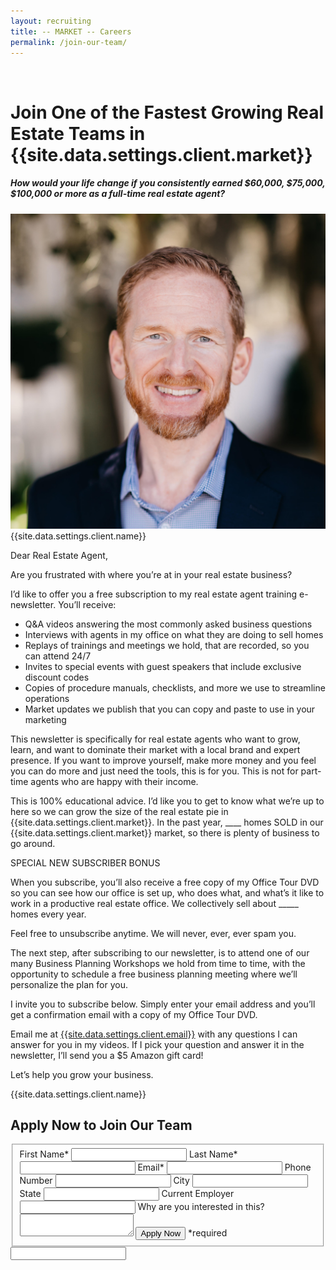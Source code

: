 ```yaml
---
layout: recruiting
title: -- MARKET -- Careers
permalink: /join-our-team/
---
```

<br>
<div class="recruiting-page">
<h1 class="join-us">Join One of the Fastest Growing Real Estate Teams in {{site.data.settings.client.market}}</h1>
<h5 class="join-us-subtitle">How would your life change if you consistently earned $60,000, $75,000, $100,000 or more as a full-time real estate agent?</h5>
<div class="recruiting-photo">
<span class="client-image-container">
<img src="/img/headshot.jpg" alt="{{site.data.settings.client.name}}" class="client-image"/>
</span>
<figcaption class="caption">{{site.data.settings.client.name}}</figcaption>
</div>


<p>Dear Real Estate Agent,</p>

<p>Are you frustrated with where you’re at in your real estate business?</p>

<p>I’d like to offer you a free subscription to my real estate agent training e-newsletter. You’ll receive:
<ul class="indent">
<li>Q&A videos answering the most commonly asked business questions</li>
<li>Interviews with agents in my office on what they are doing to sell homes</li>
<li>Replays of trainings and meetings we hold, that are recorded, so you can attend 24/7</li>
<li>Invites to special events with guest speakers that include exclusive discount codes</li>
<li>Copies of procedure manuals, checklists, and more we use to streamline operations</li>
<li>Market updates we publish that you can copy and paste to use in your marketing</li>
</ul></p>

<p>This newsletter is specifically for real estate agents who want to grow, learn, and want to dominate their market with a local brand and expert presence. If you want to improve yourself, make more money and you feel you can do more and just need the tools, this is for you. This is not for part-time agents who are happy with their income.</p>

<p>This is 100% educational advice. I’d like you to get to know what we’re up to here so we can grow the size of the real estate pie in {{site.data.settings.client.market}}. In the past year, ____ homes SOLD in our {{site.data.settings.client.market}} market, so there is plenty of business to go around.</p>

<p>SPECIAL NEW SUBSCRIBER BONUS</p>

<p>When you subscribe, you’ll also receive a free copy of my Office Tour DVD so you can see how our office is set up, who does what, and what’s it like to work in a productive real estate office. We collectively sell about _____ homes every year.</p>

<p>Feel free to unsubscribe anytime. We will never, ever, ever spam you.</p>

<p>The next step, after subscribing to our newsletter, is to attend one of our many Business Planning Workshops we hold from time to time, with the opportunity to schedule a free business planning meeting where we’ll personalize the plan for you.</p>

<p>I invite you to subscribe below. Simply enter your email address and you’ll get a confirmation email with a copy of my Office Tour DVD.</p>

<p>Email me at <a href="mailto:{{site.data.settings.client.email}}">{{site.data.settings.client.email}}</a>  with any questions I can answer for you in my videos. If I pick your question and answer it in the newsletter, I’ll send you a $5 Amazon gift card!</p>

<p>Let’s help you grow your business.</p>

<p>{{site.data.settings.client.name}}</p>



<h2 class="recruiting">Apply Now to Join Our Team</h2>

<form method="post" class="home-value cta-forms" action="https://formspree.io/{{site.data.settings.client.email}}" onsubmit="return setReturn()">
					<fieldset><label for="firstname">First Name*</label> <input type="text" required="" name="firstname" /> <label for="lastname">Last Name*</label> <input type="text" required="" name="lastname" /> <label for="email">Email*</label> <input type="text" name="name" /> <label for="phone">Phone Number </label> <input type="tel" name="phone" />
						<!--base32-c9gq6t9k68pkcd3jcwpp4rbkcmtk4-base32--><label for="city">City </label> <input type="text" name="city" /> <label for="state">State </label> <input type="text" name="state" /> <label for="employer">Current Employer </label> <input type="text" name="employer" /> <label for="message">Why are you interested in this? </label><textarea name="employer"></textarea>
						<!--base32-c9gq6t9k68pk8cbme5gq4uv4cguqachj70r2urk1edjk6cg-base32--><input class="submit light-light" type="submit" value="Apply Now" name="submitrecruitingForm" /> <span class="asterisk">*required</span></fieldset>
					<!--base32-c9gq6t9k68pk8c9he1t7cxkecdkpedhpe9h6at3me5r7ee1kddhpwx9q71up4tb3f1u6mc3mdcwp6vkg6rw3gc1dc9gq6t9k68-base32-->
					<div class="hidden"><input type="hidden" value="{{site.data.settings.client.email}}" name="_to" /> <input type="hidden" value="Recruiting Contact Request Message From Your Vyral Careers and Training Video Blog" name="_subject" /> <input type="text" name="_gotcha" /></div>
				</form>
</div>
